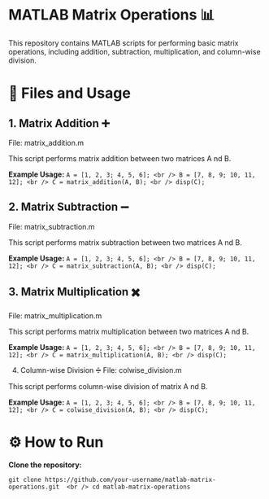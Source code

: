 # MATLAB Matrix Operations 📊
This repository contains MATLAB scripts for performing basic matrix operations, including addition, subtraction, multiplication, and column-wise division.

# 📂 Files and Usage
## 1. Matrix Addition ➕
File: matrix_addition.m

This script performs matrix addition between two matrices A nd B.

**Example Usage:**
`A = [1, 2, 3; 4, 5, 6]; <br />
B = [7, 8, 9; 10, 11, 12]; <br />
C = matrix_addition(A, B); <br />
disp(C);`

## 2. Matrix Subtraction ➖
File: matrix_subtraction.m

This script performs matrix subtraction between two matrices  A nd B.

**Example Usage:**
`A = [1, 2, 3; 4, 5, 6]; <br />
B = [7, 8, 9; 10, 11, 12]; <br />
C = matrix_subtraction(A, B); <br />
disp(C);`

## 3. Matrix Multiplication ✖️
File: matrix_multiplication.m

This script performs matrix multiplication between two matrices  A nd B.

**Example Usage:**
`A = [1, 2, 3; 4, 5, 6]; <br />
B = [7, 8, 9; 10, 11, 12]; <br />
C = matrix_multiplication(A, B); <br />
disp(C);`

4. Column-wise Division ➗
File: colwise_division.m

This script performs column-wise division of matrix  A nd B.

**Example Usage:**
`A = [1, 2, 3; 4, 5, 6]; <br />
B = [7, 8, 9; 10, 11, 12]; <br />
C = colwise_division(A, B); <br />
disp(C);`

# ⚙️ How to Run
**Clone the repository:**

`git clone https://github.com/your-username/matlab-matrix-operations.git  <br />
cd matlab-matrix-operations`

